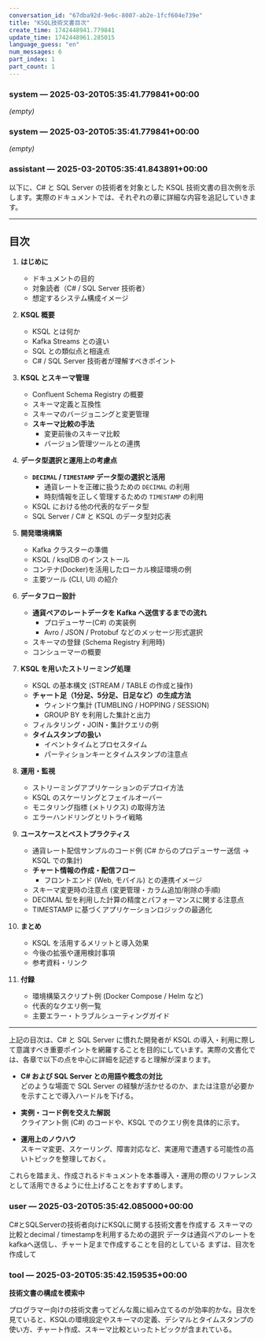 ```yaml
---
conversation_id: "67dba92d-9e6c-8007-ab2e-1fcf604e739e"
title: "KSQL技術文書目次"
create_time: 1742448941.779841
update_time: 1742448961.285015
language_guess: "en"
num_messages: 6
part_index: 1
part_count: 1
---
```


### system — 2025-03-20T05:35:41.779841+00:00

_(empty)_

### system — 2025-03-20T05:35:41.779841+00:00

_(empty)_

### assistant — 2025-03-20T05:35:41.843891+00:00

以下に、C# と SQL Server の技術者を対象とした KSQL 技術文書の目次例を示します。実際のドキュメントでは、それぞれの章に詳細な内容を追記していきます。

---

## 目次

1. **はじめに**
   - ドキュメントの目的
   - 対象読者（C# / SQL Server 技術者）
   - 想定するシステム構成イメージ

2. **KSQL 概要**
   - KSQL とは何か
   - Kafka Streams との違い
   - SQL との類似点と相違点
   - C# / SQL Server 技術者が理解すべきポイント

3. **KSQL とスキーマ管理**
   - Confluent Schema Registry の概要
   - スキーマ定義と互換性
   - スキーマのバージョニングと変更管理
   - **スキーマ比較の手法**  
     - 変更前後のスキーマ比較
     - バージョン管理ツールとの連携

4. **データ型選択と運用上の考慮点**
   - **`DECIMAL` / `TIMESTAMP` データ型の選択と活用**  
     - 通貨レートを正確に扱うための `DECIMAL` の利用  
     - 時刻情報を正しく管理するための `TIMESTAMP` の利用  
   - KSQL における他の代表的なデータ型
   - SQL Server / C# と KSQL のデータ型対応表

5. **開発環境構築**
   - Kafka クラスターの準備
   - KSQL / ksqlDB のインストール
   - コンテナ(Docker)を活用したローカル検証環境の例
   - 主要ツール (CLI, UI) の紹介

6. **データフロー設計**
   - **通貨ペアのレートデータを Kafka へ送信するまでの流れ**  
     - プロデューサー(C#) の実装例
     - Avro / JSON / Protobuf などのメッセージ形式選択  
   - スキーマの登録 (Schema Registry 利用時)
   - コンシューマーの概要

7. **KSQL を用いたストリーミング処理**
   - KSQL の基本構文 (STREAM / TABLE の作成と操作)
   - **チャート足（1分足、5分足、日足など）の生成方法**  
     - ウィンドウ集計 (TUMBLING / HOPPING / SESSION)
     - GROUP BY を利用した集計と出力
   - フィルタリング・JOIN・集計クエリの例
   - **タイムスタンプの扱い**  
     - イベントタイムとプロセスタイム
     - パーティションキーとタイムスタンプの注意点

8. **運用・監視**
   - ストリーミングアプリケーションのデプロイ方法
   - KSQL のスケーリングとフェイルオーバー
   - モニタリング指標 (メトリクス) の取得方法
   - エラーハンドリングとリトライ戦略

9. **ユースケースとベストプラクティス**
   - 通貨レート配信サンプルのコード例 (C# からのプロデューサー送信 → KSQL での集計)
   - **チャート情報の作成・配信フロー**  
     - フロントエンド (Web, モバイル) との連携イメージ
   - スキーマ変更時の注意点 (変更管理・カラム追加/削除の手順)
   - DECIMAL 型を利用した計算の精度とパフォーマンスに関する注意点
   - TIMESTAMP に基づくアプリケーションロジックの最適化

10. **まとめ**
    - KSQL を活用するメリットと導入効果
    - 今後の拡張や運用検討事項
    - 参考資料・リンク

11. **付録**
    - 環境構築スクリプト例 (Docker Compose / Helm など)
    - 代表的なクエリ例一覧
    - 主要エラー・トラブルシューティングガイド

---

上記の目次は、C# と SQL Server に慣れた開発者が KSQL の導入・利用に際して意識すべき重要ポイントを網羅することを目的にしています。実際の文書化では、各章で以下の点を中心に詳細を記述すると理解が深まります。

- **C# および SQL Server との用語や概念の対比**  
  どのような場面で SQL Server の経験が活かせるのか、または注意が必要かを示すことで導入ハードルを下げる。

- **実例・コード例を交えた解説**  
  クライアント側 (C#) のコードや、KSQL でのクエリ例を具体的に示す。

- **運用上のノウハウ**  
  スキーマ変更、スケーリング、障害対応など、実運用で遭遇する可能性の高いトピックを整理しておく。

これらを踏まえ、作成されるドキュメントを本番導入・運用の際のリファレンスとして活用できるように仕上げることをおすすめします。

### user — 2025-03-20T05:35:42.085000+00:00

C#とSQLServerの技術者向けにKSQLに関する技術文書を作成する
スキーマの比較とdecimal / timestampを利用するための選択
データは通貨ペアのレートをkafkaへ送信し、チャート足まで作成することを目的としている
まずは、目次を作成して

### tool — 2025-03-20T05:35:42.159535+00:00

**技術文書の構成を模索中**

プログラマー向けの技術文書ってどんな風に組み立てるのが効率的かな。目次を見ていると、KSQLの環境設定やスキーマの定義、デシマルとタイムスタンプの使い方、チャート作成、スキーマ比較といったトピックが含まれている。
